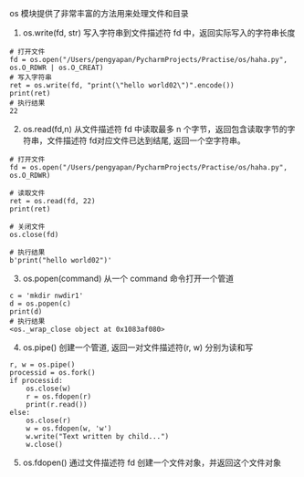 os 模块提供了非常丰富的方法用来处理文件和目录
1. os.write(fd, str)  写入字符串到文件描述符 fd 中，返回实际写入的字符串长度
```
# 打开文件
fd = os.open("/Users/pengyapan/PycharmProjects/Practise/os/haha.py", os.O_RDWR | os.O_CREAT)
# 写入字符串
ret = os.write(fd, "print(\"hello world02\")".encode())
print(ret)
# 执行结果
22
```

2. os.read(fd,n)  从文件描述符 fd 中读取最多 n 个字节，返回包含读取字节的字符串，文件描述符 fd对应文件已达到结尾, 返回一个空字符串。

```
# 打开文件
fd = os.open("/Users/pengyapan/PycharmProjects/Practise/os/haha.py", os.O_RDWR)

# 读取文件
ret = os.read(fd, 22)
print(ret)

# 关闭文件 
os.close(fd)

# 执行结果
b'print("hello world02")'
```

3. os.popen(command) 从一个 command 命令打开一个管道
```
c = 'mkdir nwdir1'
d = os.popen(c)
print(d)
# 执行结果
<os._wrap_close object at 0x1083af080>
```
4. os.pipe() 创建一个管道, 返回一对文件描述符(r, w) 分别为读和写
```
r, w = os.pipe()
processid = os.fork()
if processid:
    os.close(w)
    r = os.fdopen(r)
    print(r.read())
else:
    os.close(r)
    w = os.fdopen(w, 'w')
    w.write("Text written by child...")
    w.close()
```
5. os.fdopen() 通过文件描述符 fd 创建一个文件对象，并返回这个文件对象

